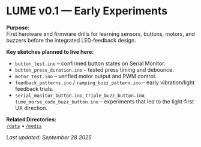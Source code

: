 # LUME v0.1 — Early Experiments

**Purpose:**  
First hardware and firmware drills for learning sensors, buttons, motors, and buzzers before the integrated LED‑feedback design.

**Key sketches planned to live here:**  
- `button_test.ino` – confirmed button states on Serial Monitor.  
- `button_press_duration.ino` – tested press timing and debounce.  
- `motor_test.ino` – verified motor output and PWM control.  
- `feedback_patterns.ino` / `ramping_buzz_pattern.ino` – early vibration/light feedback trials.  
- `serial_monitor_button.ino`, `triple_buzz_button.ino`, `lume_morse_code_buzz_button.ino` – experiments that led to the light‑first UX direction.

**Related Directories:**  
[`/data`](../../data)  • [`/media`](../../media) 

_Last updated: September 28 2025_  
